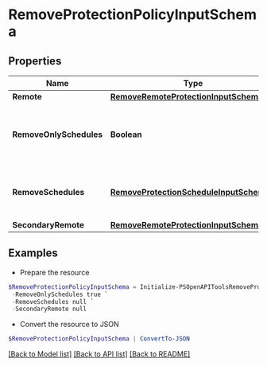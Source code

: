 # RemoveProtectionPolicyInputSchema
## Properties

Name | Type | Description | Notes
------------ | ------------- | ------------- | -------------
**Remote** | [**RemoveRemoteProtectionInputSchema**](RemoveRemoteProtectionInputSchema.md) |  | [optional] 
**RemoveOnlySchedules** | **Boolean** | Remove only schedules and retain remote protection | [optional] 
**RemoveSchedules** | [**RemoveProtectionScheduleInputSchema[]**](RemoveProtectionScheduleInputSchema.md) | List of protection schedules to be removed | [optional] 
**SecondaryRemote** | [**RemoveRemoteProtectionInputSchema**](RemoveRemoteProtectionInputSchema.md) |  | [optional] 

## Examples

- Prepare the resource
```powershell
$RemoveProtectionPolicyInputSchema = Initialize-PSOpenAPIToolsRemoveProtectionPolicyInputSchema  -Remote null `
 -RemoveOnlySchedules true `
 -RemoveSchedules null `
 -SecondaryRemote null
```

- Convert the resource to JSON
```powershell
$RemoveProtectionPolicyInputSchema | ConvertTo-JSON
```

[[Back to Model list]](../README.md#documentation-for-models) [[Back to API list]](../README.md#documentation-for-api-endpoints) [[Back to README]](../README.md)

